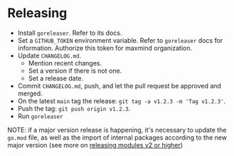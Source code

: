 # Releasing

* Install `goreleaser`. Refer to its docs.
* Set a `GITHUB_TOKEN` environment variable. Refer to `goreleaser` docs for
  information. Authorize this token for maxmind organization.
* Update `CHANGELOG.md`.
  * Mention recent changes.
  * Set a version if there is not one.
  * Set a release date.
* Commit `CHANGELOG.md`, push, and let the pull request be approved and merged.
* On the latest `main` tag the release: `git tag -a v1.2.3 -m 'Tag v1.2.3'`.
* Push the tag: `git push origin v1.2.3`.
* Run `goreleaser`

NOTE: if a major version release is happening, it's necessary to update the `go.mod` file, as well as the import of internal packages according to the new major version (see more on [releasing modules v2 or higher](https://github.com/golang/go/wiki/Modules#releasing-modules-v2-or-higher))